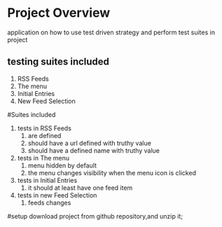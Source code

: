 # Project Overview
application on how to use test driven strategy and perform test suites in project

## testing suites included
1. RSS Feeds
2. The menu
3. Initial Entries
4. New Feed Selection

#Suites included

1. tests in RSS Feeds 
    1. are defined
    2. should have a url defined with truthy value  
    3. should have a defined name with truthy value
2. tests in The menu
    1. menu hidden by default
    2. the menu changes visibility when the menu icon is clicked
3. tests in Initial Entries
    1. it should at least have one feed item
4. tests in new Feed Selection
    1. feeds changes

#setup 
download project from github repository,and unzip it; 

